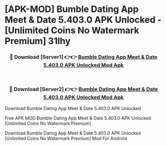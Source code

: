 # [APK-MOD] Bumble Dating App  Meet & Date 5.403.0 APK Unlocked - [Unlimited Coins No Watermark Premium] 31lhy



<div align="center">
<h3>🔴 Download [Server1] 👉👉 <a href="https://momento.my/?title=Bumble_Dating_App__Meet_&_Date_5.403.0_APK_Unlocked">Bumble Dating App  Meet & Date 5.403.0 APK Unlocked Mod Apk</a></h3><br>

<h3>🔴 Download [Server2] 👉👉 <a href="https://momento.my/?title=Bumble_Dating_App__Meet_&_Date_5.403.0_APK_Unlocked">Bumble Dating App  Meet & Date 5.403.0 APK Unlocked Mod Apk</a></h3>
</div>



Download Bumble Dating App  Meet & Date 5.403.0 APK Unlocked 

Free APK MOD Bumble Dating App  Meet & Date 5.403.0 APK Unlocked [Unlimited Coins No Watermark Premium]

Download Bumble Dating App  Meet & Date 5.403.0 APK Unlocked [Unlimited Coins No Watermark Premium] Mod For Android

